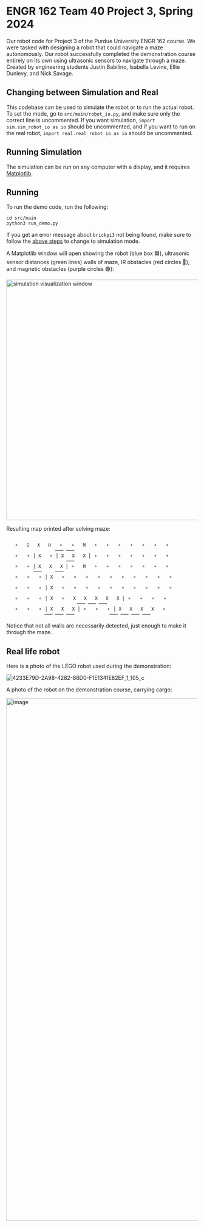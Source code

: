 # ENGR 162 Team 40 Project 3, Spring 2024

Our robot code for Project 3 of the Purdue University ENGR 162 course. We were
tasked with designing a robot that could navigate a maze autonomously. Our robot
successfully completed the demonstration course entirely on its own using ultrasonic
sensors to navigate through a maze. Created by engineering students Justin Babilino,
Isabella Levine, Ellie Dunlevy, and Nick Savage.

## Changing between Simulation and Real

This codebase can be used to simulate the robot or to run the actual robot.
To set the mode, go to `src/main/robot_io.py`, and make sure only the correct
line is uncommented. If you want simulation, `import sim.sim_robot_io as io`
should be uncommented, and if you want to run on the real robot,
`import real.real_robot_io as io` should be uncommented.

## Running Simulation

The simulation can be run on any computer with a display, and it requires
[Matplotlib](https://pypi.org/project/matplotlib/).

## Running

To run the demo code, run the following:

```console
cd src/main
python3 run_demo.py
```

If you get an error message about `brickpi3` not being found, make sure to follow the [above steps](https://github.com/jlbabilino/engr162-project3/edit/main/README.md#changing-between-simulation-and-real) to change to simulation mode.

A Matplotlib window will open showing the robot (blue box 🟦), ultrasonic sensor distances (green lines) walls of maze, IR obstacles (red circles 🔴), and magnetic obstacles (purple circles 🟣):

<img width="632" alt="simulation visualization window" src="https://github.com/jlbabilino/engr162-project3/assets/28580376/e8fffee5-92ff-439f-bbef-9acd5abcddde">

Resulting map printed after solving maze:

```
                                                         
   ⚬   S   X   H   ⚬   ⚬   M   ⚬   ⚬   ⚬   ⚬   ⚬   ⚬   ⚬
                  ─── ───                                
   ⚬   ⚬ │ X   ⚬ │ X   X   X │ ⚬   ⚬   ⚬   ⚬   ⚬   ⚬   ⚬
                      ───                                
   ⚬   ⚬ │ X   X   X │ ⚬   M   ⚬   ⚬   ⚬   ⚬   ⚬   ⚬   ⚬
          ───     ───                                    
   ⚬   ⚬   ⚬ │ X   ⚬   ⚬   ⚬   ⚬   ⚬   ⚬   ⚬   ⚬   ⚬   ⚬
                                                         
   ⚬   ⚬   ⚬ │ X   ⚬   ⚬   ⚬   ⚬   ⚬   ⚬   ⚬   ⚬   ⚬   ⚬
                                                         
   ⚬   ⚬   ⚬ │ X   ⚬   X   X   X   X   X │ ⚬   ⚬   ⚬   ⚬
                          ─── ─── ───                    
   ⚬   ⚬   ⚬ │ X   X   X │ ⚬   ⚬   ⚬ │ X   X   X   X   ⚬
              ─── ─── ───             ─── ─── ─── ───
```

Notice that not all walls are necessarily detected, just enough to make it through the maze.

## Real life robot

Here is a photo of the LEGO robot used during the demonstration:

![4233E79D-2A98-4282-86D0-F1E1341E82EF_1_105_c](https://github.com/jlbabilino/engr162-project3/assets/28580376/de14181f-e280-4fa7-8e96-d747ef163916)

A photo of the robot on the demonstration course, carrying cargo:

<img width="1374" alt="image" src="https://github.com/jlbabilino/engr162-project3/assets/28580376/168fa9e1-c47c-41e6-89e1-9aa75b2dbcd6">
